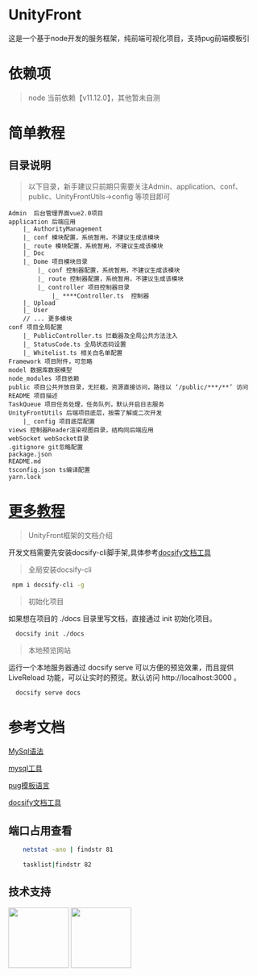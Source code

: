 # UnityFront

这是一个基于node开发的服务框架，纯前端可视化项目，支持pug前端模板引

# 依赖项

> node 当前依赖【v11.12.0】，其他暂未自测

# 简单教程

## 目录说明

> 以下目录，新手建议只前期只需要关注Admin、application、conf、public、UnityFrontUtils->config 等项目即可

```
Admin  后台管理界面vue2.0项目
application 后端应用
    |_ AuthorityManagement
    |_ conf 模块配置，系统暂用，不建议生成该模块
    |_ route 模块配置，系统暂用，不建议生成该模块
    |_ Doc
    |_ Dome 项目模块目录
        |_ conf 控制器配置，系统暂用，不建议生成该模块
        |_ route 控制器配置，系统暂用，不建议生成该模块
        |_ controller 项目控制器目录
            |_ ****Controller.ts  控制器
    |_ Upload
    |_ User
    // ... 更多模块
conf 项目全局配置
    |_ PublicController.ts 拦截器及全局公共方法注入
    |_ StatusCode.ts 全局状态码设置
    |_ Whitelist.ts 相关白名单配置
Framework 项目附件，可忽略
model 数据库数据模型
node_modules 项目依赖
public 项目公共开放目录，无拦截，资源直接访问，路径以 ‘/public/***/**’ 访问
README 项目描述
TaskQueue 项目任务处理，任务队列，默认开启日志服务
UnityFrontUtils 后端项目底层，按需了解或二次开发
    |_ config 项目底层配置
views 控制器Reader渲染视图目录，结构同后端应用
webSocket webSocket目录
.gitignore git忽略配置
package.json
README.md
tsconfig.json ts编译配置
yarn.lock
```

# [更多教程](https://zys8119.github.io/UnityFront/#/ServiceModule)

> UnityFront框架的文档介绍

开发文档需要先安装docsify-cli脚手架,具体参考[docsify文档工具](https://docsify.js.org/#/zh-cn/quickstart)

> 全局安装docsify-cli

```bash
 npm i docsify-cli -g
```

> 初始化项目

如果想在项目的 ./docs 目录里写文档，直接通过 init 初始化项目。


```bash
  docsify init ./docs
```

> 本地预览网站

运行一个本地服务器通过 docsify serve 可以方便的预览效果，而且提供 LiveReload 功能，可以让实时的预览。默认访问 http://localhost:3000 。


```bash
  docsify serve docs
```

# 参考文档

[MySql语法](http://c.biancheng.net/view/2548.html)

[mysql工具](https://www.npmjs.com/package/mysql#connection-options)

[pug模板语言](https://pugjs.org/api/getting-started.html)

[docsify文档工具](https://docsify.js.org/#/zh-cn/quickstart)

## 端口占用查看

```bash
    netstat -ano | findstr 81
    
    tasklist|findstr 82
```

## 技术支持

<a href="https://www.jetbrains.com/?from=UnityFront"><img width="120" src="./README/jetbrains/jetbrains.png"></a>
<a href="https://nodejs.org/?from=UnityFront"><img width="120" src="https://nodejs.org/static/images/logo.svg"></a>